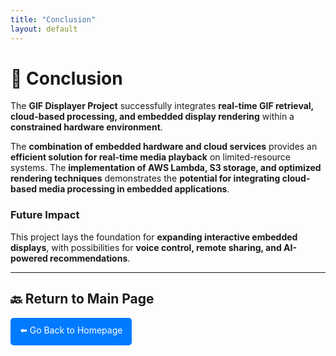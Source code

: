 ```yaml
---
title: "Conclusion"
layout: default
---
```


# 📢 Conclusion  

The **GIF Displayer Project** successfully integrates **real-time GIF retrieval, cloud-based processing, and embedded display rendering** within a **constrained hardware environment**. 

The **combination of embedded hardware and cloud services** provides an **efficient solution for real-time media playback** on limited-resource systems. The **implementation of AWS Lambda, S3 storage, and optimized rendering techniques** demonstrates the **potential for integrating cloud-based media processing in embedded applications**.

### **Future Impact**
This project lays the foundation for **expanding interactive embedded displays**, with possibilities for **voice control, remote sharing, and AI-powered recommendations**.

---

## 🔙 Return to Main Page  
<a href="index.md" style="display:inline-block; padding:10px 15px; background:#007bff; color:#fff; text-decoration:none; border-radius:5px;">⬅️ Go Back to Homepage</a>

